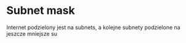 # Subnet mask
Internet podzielony jest na subnets, a kolejne subnety podzielone na jeszcze mniejsze su